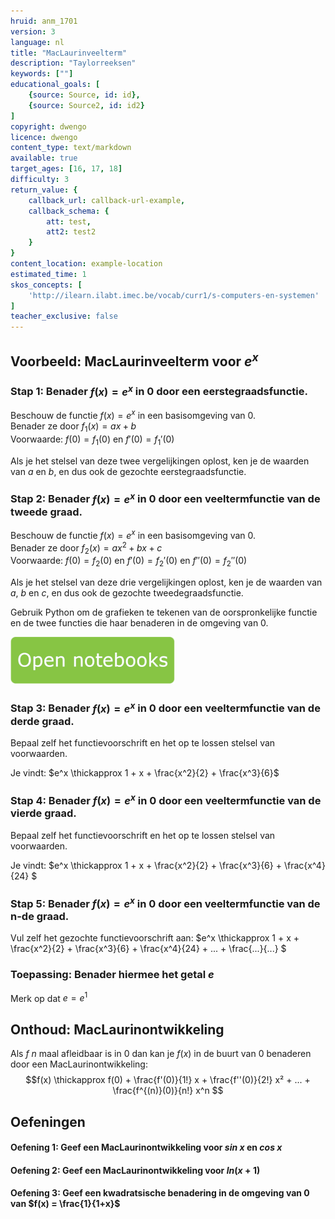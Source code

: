 ```yaml
---
hruid: anm_1701
version: 3
language: nl
title: "MacLaurinveelterm"
description: "Taylorreeksen"
keywords: [""]
educational_goals: [
    {source: Source, id: id}, 
    {source: Source2, id: id2}
]
copyright: dwengo
licence: dwengo
content_type: text/markdown
available: true
target_ages: [16, 17, 18]
difficulty: 3
return_value: {
    callback_url: callback-url-example,
    callback_schema: {
        att: test,
        att2: test2
    }
}
content_location: example-location
estimated_time: 1
skos_concepts: [
    'http://ilearn.ilabt.imec.be/vocab/curr1/s-computers-en-systemen'
]
teacher_exclusive: false
---
```


## Voorbeeld: MacLaurinveelterm voor $e^x$

### Stap 1: Benader $f(x) = e^x$ in $0$ door een eerstegraadsfunctie.

Beschouw de functie $f(x) = e^x$ in een basisomgeving van $0$.<br>
Benader ze door $f_{1}(x) = ax + b$ <br>
Voorwaarde: $f(0) = f_{1}(0)$ en $f'(0) = f_{1}'(0)$

Als je het stelsel van deze twee vergelijkingen oplost, ken je de waarden van $a$ en $b$, en dus ook de gezochte eerstegraadsfunctie.

### Stap 2: Benader $f(x) = e^x$ in $0$ door een veeltermfunctie van de tweede graad.

Beschouw de functie $f(x) = e^x$ in een basisomgeving van $0$.<br>
Benader ze door $f_{2}(x) = ax^2 + b x + c$ <br>
Voorwaarde: $f(0) = f_{2}(0)$ en $f'(0) = f_{2}'(0)$ en $f''(0) = f_{2}''(0)$

Als je het stelsel van deze drie vergelijkingen oplost, ken je de waarden van $a$, $b$ en $c$, en dus ook de gezochte tweedegraadsfunctie.

Gebruik Python om de grafieken te tekenen van de oorspronkelijke functie en de twee functies die haar benaderen in de omgeving van 0.

[![](embed/Knop.png "Knop")](https://kiks.ilabt.imec.be/hub/tmplogin?id=6550 "Notebook MacLaurin")

### Stap 3: Benader $f(x) = e^x$ in $0$ door een veeltermfunctie van de derde graad.

Bepaal zelf het functievoorschrift en het op te lossen stelsel van voorwaarden.

Je vindt: $e^x \thickapprox 1 + x + \frac{x^2}{2} + \frac{x^3}{6}$

### Stap 4: Benader $f(x) = e^x$ in $0$ door een veeltermfunctie van de vierde graad.

Bepaal zelf het functievoorschrift en het op te lossen stelsel van voorwaarden.

Je vindt: $e^x \thickapprox 1 + x + \frac{x^2}{2} + \frac{x^3}{6} + \frac{x^4}{24} $

### Stap 5: Benader $f(x) = e^x$ in $0$ door een veeltermfunctie van de n-de graad.

Vul zelf het gezochte functievoorschrift aan: $e^x \thickapprox 1 + x + \frac{x^2}{2} + \frac{x^3}{6} + \frac{x^4}{24} + ... + \frac{...}{...}   $

### Toepassing: Benader hiermee het getal *e*

Merk op dat $e = e^{1}$

## Onthoud: MacLaurinontwikkeling
Als $f$ $n$ maal afleidbaar is in $0$ dan kan je $f(x)$ in de buurt van $0$ benaderen door een MacLaurinontwikkeling:
$$f(x) \thickapprox f(0)  + \frac{f'(0)}{1!} x +  \frac{f''(0)}{2!} x² + ... + \frac{f^{(n)}(0)}{n!} x^n $$

## Oefeningen

#### Oefening 1: Geef een MacLaurinontwikkeling voor $sin \ x$ en $cos \ x$

#### Oefening 2: Geef een MacLaurinontwikkeling voor $ln(x+1)$

#### Oefening 3: Geef een kwadratsische benadering in de omgeving van 0 van $f(x) = \frac{1}{1+x}$


